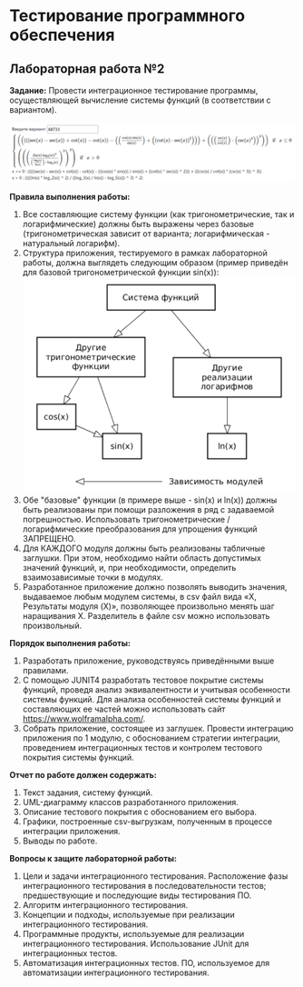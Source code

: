 # Тестирование программного обеспечения
## Лабораторная работа №2

**Задание:**
Провести интеграционное тестирование программы, осуществляющей вычисление системы функций (в соответствии с вариантом).

![img.png](img1.png)

**Правила выполнения работы:**
1. Все составляющие систему функции (как тригонометрические, так и логарифмические) должны быть выражены через базовые (тригонометрическая зависит от варианта; логарифмическая - натуральный логарифм).
2. Структура приложения, тестируемого в рамках лабораторной работы, должна выглядеть следующим образом (пример приведён для базовой тригонометрической функции sin(x)):
   ![img.png](img2.png)
3. Обе "базовые" функции (в примере выше - sin(x) и ln(x)) должны быть реализованы при помощи разложения в ряд с задаваемой погрешностью. Использовать тригонометрические / логарифмические преобразования для упрощения функций ЗАПРЕЩЕНО.
4. Для КАЖДОГО модуля должны быть реализованы табличные заглушки. При этом, необходимо найти область допустимых значений функций, и, при необходимости, определить взаимозависимые точки в модулях.
5. Разработанное приложение должно позволять выводить значения, выдаваемое любым модулем системы, в сsv файл вида «X, Результаты модуля (X)», позволяющее произвольно менять шаг наращивания Х. Разделитель в файле csv можно использовать произвольный.

**Порядок выполнения работы:**
1. Разработать приложение, руководствуясь приведёнными выше правилами.
2. С помощью JUNIT4 разработать тестовое покрытие системы функций, проведя анализ эквивалентности и учитывая особенности системы функций. Для анализа особенностей системы функций и составляющих ее частей можно использовать сайт https://www.wolframalpha.com/.
3. Собрать приложение, состоящее из заглушек. Провести интеграцию приложения по 1 модулю, с обоснованием стратегии интеграции, проведением интеграционных тестов и контролем тестового покрытия системы функций.

**Отчет по работе должен содержать:**
1. Текст задания, систему функций.
2. UML-диаграмму классов разработанного приложения.
3. Описание тестового покрытия с обоснованием его выбора.
4. Графики, построенные csv-выгрузкам, полученным в процессе интеграции приложения.
5. Выводы по работе.

**Вопросы к защите лабораторной работы:**
1. Цели и задачи интеграционного тестирования. Расположение фазы интеграционного тестирования в последовательности тестов; предшествующие и последующие виды тестирования ПО.
2. Алгоритм интеграционного тестирования.
3. Концепции и подходы, используемые при реализации интеграционного тестирования.
4. Программные продукты, используемые для реализации интеграционного тестирования. Использование JUnit для интеграционных тестов.
5. Автоматизация интеграционных тестов. ПО, используемое для автоматизации интеграционного тестирования.

